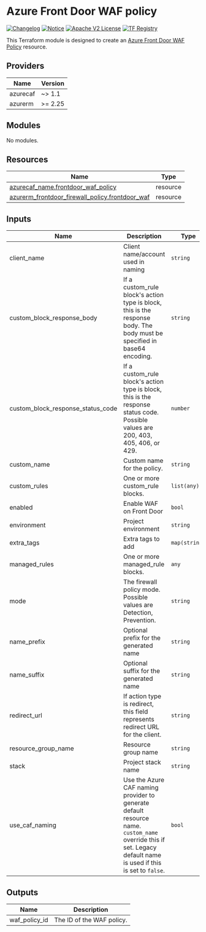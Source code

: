# Azure Front Door WAF policy
[![Changelog](https://img.shields.io/badge/changelog-release-green.svg)](CHANGELOG.md) [![Notice](https://img.shields.io/badge/notice-copyright-yellow.svg)](NOTICE) [![Apache V2 License](https://img.shields.io/badge/license-Apache%20V2-orange.svg)](LICENSE) [![TF Registry](https://img.shields.io/badge/terraform-registry-blue.svg)](https://registry.terraform.io/modules/claranet/front-door/azurerm//modules/waf-policy)

This Terraform module is designed to create an [Azure Front Door WAF Policy](https://docs.microsoft.com/en-us/azure/web-application-firewall/afds/waf-front-door-policy-settings) resource.

<!-- BEGIN_TF_DOCS -->
## Providers

| Name | Version |
|------|---------|
| azurecaf | ~> 1.1 |
| azurerm | >= 2.25 |

## Modules

No modules.

## Resources

| Name | Type |
|------|------|
| [azurecaf_name.frontdoor_waf_policy](https://registry.terraform.io/providers/aztfmod/azurecaf/latest/docs/resources/name) | resource |
| [azurerm_frontdoor_firewall_policy.frontdoor_waf](https://registry.terraform.io/providers/hashicorp/azurerm/latest/docs/resources/frontdoor_firewall_policy) | resource |

## Inputs

| Name | Description | Type | Default | Required |
|------|-------------|------|---------|:--------:|
| client\_name | Client name/account used in naming | `string` | n/a | yes |
| custom\_block\_response\_body | If a custom\_rule block's action type is block, this is the response body. The body must be specified in base64 encoding. | `string` | `""` | no |
| custom\_block\_response\_status\_code | If a custom\_rule block's action type is block, this is the response status code. Possible values are 200, 403, 405, 406, or 429. | `number` | `403` | no |
| custom\_name | Custom name for the policy. | `string` | `""` | no |
| custom\_rules | One or more custom\_rule blocks. | `list(any)` | `[]` | no |
| enabled | Enable WAF on Front Door | `bool` | `true` | no |
| environment | Project environment | `string` | n/a | yes |
| extra\_tags | Extra tags to add | `map(string)` | `{}` | no |
| managed\_rules | One or more managed\_rule blocks. | `any` | `[]` | no |
| mode | The firewall policy mode. Possible values are Detection, Prevention. | `string` | `"Prevention"` | no |
| name\_prefix | Optional prefix for the generated name | `string` | `""` | no |
| name\_suffix | Optional suffix for the generated name | `string` | `""` | no |
| redirect\_url | If action type is redirect, this field represents redirect URL for the client. | `string` | `null` | no |
| resource\_group\_name | Resource group name | `string` | n/a | yes |
| stack | Project stack name | `string` | n/a | yes |
| use\_caf\_naming | Use the Azure CAF naming provider to generate default resource name. `custom_name` override this if set. Legacy default name is used if this is set to `false`. | `bool` | `true` | no |

## Outputs

| Name | Description |
|------|-------------|
| waf\_policy\_id | The ID of the WAF policy. |
<!-- END_TF_DOCS -->